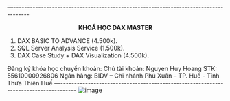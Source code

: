 —------------------------------------------------------------------------------------

**<p align="center">KHOÁ HỌC DAX MASTER</p>**
1. DAX BASIC TO ADVANCE (4.500k).
2. SQL Server Analysis Service (1.500k).
3. DAX Case Study + DAX Visualization (4.500k).

Đăng ký khóa học chuyển khoản:
Chủ tài khoản: Nguyen Huy Hoang
STK: 55610000926806
Ngân hàng: BIDV – Chi nhánh Phú Xuân – TP. Huế - Tỉnh Thừa Thiên Huế
—------------------------------------------------------------------------------------
![image](https://github.com/hoanghce/DAX-Master-Production/assets/87324837/871bbb9d-4be2-40a0-98ea-dcdd16875b4c)


